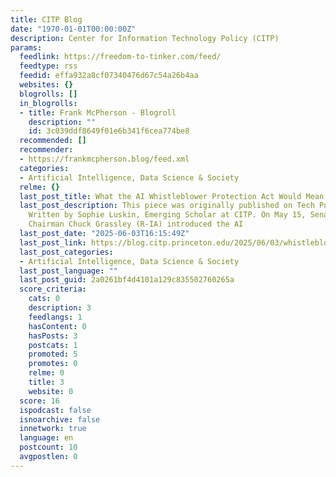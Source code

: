 ```yaml
---
title: CITP Blog
date: "1970-01-01T00:00:00Z"
description: Center for Information Technology Policy (CITP)
params:
  feedlink: https://freedom-to-tinker.com/feed/
  feedtype: rss
  feedid: effa932a8cf07340476d67c54a26b4aa
  websites: {}
  blogrolls: []
  in_blogrolls:
  - title: Frank McPherson - Blogroll
    description: ""
    id: 3c039ddf8649f01e6b341f6cea774be8
  recommended: []
  recommender:
  - https://frankmcpherson.blog/feed.xml
  categories:
  - Artificial Intelligence, Data Science & Society
  relme: {}
  last_post_title: What the AI Whistleblower Protection Act Would Mean for Tech Workers
  last_post_description: This piece was originally published on Tech Policy Press.
    Written by Sophie Luskin, Emerging Scholar at CITP. On May 15, Senate Judiciary
    Chairman Chuck Grassley (R-IA) introduced the AI
  last_post_date: "2025-06-03T16:15:49Z"
  last_post_link: https://blog.citp.princeton.edu/2025/06/03/whistleblower-protection-act/
  last_post_categories:
  - Artificial Intelligence, Data Science & Society
  last_post_language: ""
  last_post_guid: 2a0261bf4d4101a129c835502760265a
  score_criteria:
    cats: 0
    description: 3
    feedlangs: 1
    hasContent: 0
    hasPosts: 3
    postcats: 1
    promoted: 5
    promotes: 0
    relme: 0
    title: 3
    website: 0
  score: 16
  ispodcast: false
  isnoarchive: false
  innetwork: true
  language: en
  postcount: 10
  avgpostlen: 0
---
```

